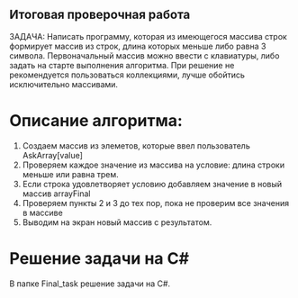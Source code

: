 ## Итоговая проверочная работа
ЗАДАЧА:
Написать программу, которая из имеющегося массива строк формирует массив из строк, длина которых меньше либо равна 3 символа. Первоначальный массив можно ввести с клавиатуры, либо задать на старте выполнения алгоритма. При решение не рекомендуется пользоваться коллекциями, лучше обойтись исключительно массивами.


# Описание алгоритма:
  1. Создаем массив из элеметов, которые ввел пользователь AskArray[value] 
  2. Проверяем каждое значение из массива на условие: длина строки меньше или равна трем.
  3. Если строка удовлетворяет условию добавляем значение в новый массив arrayFinal
  4. Проверяем пункты 2 и 3 до тех пор, пока не проверим все значения в массиве
  5. Выводим на экран новый массив с результатом.

# Решение задачи на C#
В папке Final_task решение задачи на C#.
